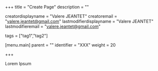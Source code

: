 +++
title = "Create Page"
description = ""

creatordisplayname = "Valere JEANTET"
creatoremail = "valere.jeantet@gmail.com"
lastmodifierdisplayname = "Valere JEANTET"
lastmodifieremail = "valere.jeantet@gmail.com"

tags = ["tag1","tag2"]

[menu.main]
parent = ""
identifier = "XXX"
weight = 20

+++

Lorem Ipsum

